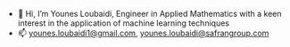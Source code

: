 - 👋 Hi, I’m Younes Loubaidi, Engineer in Applied Mathematics with a keen interest in the application of machine learning techniques
- 📫 younes.loubaidi1@gmail.com, younes.loubaidi@safrangroup.com
